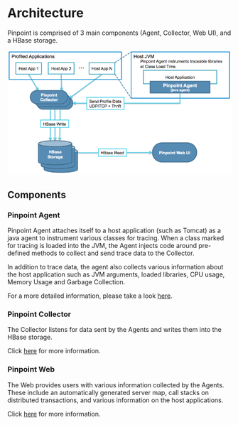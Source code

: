 # Architecture

Pinpoint is comprised of 3 main components \(Agent, Collector, Web UI\), and a HBase storage.

![Pinpoint Architecture](../.gitbook/assets/pinpoint-architecture.png)

## Components

### Pinpoint Agent

Pinpoint Agent attaches itself to a host application \(such as Tomcat\) as a java agent to instrument various classes for tracing. When a class marked for tracing is loaded into the JVM, the Agent injects code around pre-defined methods to collect and send trace data to the Collector.

In addition to trace data, the agent also collects various information about the host application such as JVM arguments, loaded libraries, CPU usage, Memory Usage and Garbage Collection.

For a more detailed information, please take a look [here](doc/dev-profiler.md).

### Pinpoint Collector

The Collector listens for data sent by the Agents and writes them into the HBase storage.

Click [here](doc/dev-collector.md) for more information.

### Pinpoint Web

The Web provides users with various information collected by the Agents. These include an automatically generated server map, call stacks on distributed transactions, and various information on the host applications.

Click [here](doc/dev-web.md) for more information.


